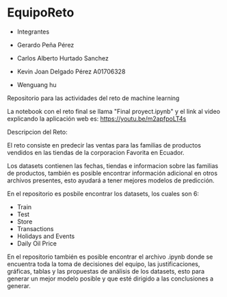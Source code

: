 # EquipoReto

- Integrantes

- Gerardo Peña Pérez
- Carlos Alberto Hurtado Sanchez
- Kevin Joan Delgado Pérez A01706328
- Wenguang hu

Repositorio para las actividades del reto de machine learning

La notebook con el reto final se llama "Final proyect.ipynb" y el link al video explicando la aplicación web es: https://youtu.be/m2apfpoLT4s

Descripcion del Reto:

El reto consiste en predecir las ventas para las familias de productos vendidos en las tiendas de la corporacion Favorita en Ecuador.

Los datasets contienen las fechas, tiendas e informacion sobre las familias de productos, también es posible encontrar información adicional en otros archivos presentes, esto ayudará a tener mejores modelos de predicción.

En el repositorio es posbile encontrar los datasets, los cuales son 6:

 - Train
 - Test
 - Store
 - Transactions
 - Holidays and Events
 - Daily Oil Price
 
En el repositorio también es posible encontrar el archivo .ipynb donde se encuentra toda la toma de decisiones del equipo, las justificaciones, gráficas, tablas y las propuestas de análisis de los datasets, esto para generar un mejor modelo posible y que esté dirigido a las conclusiones a generar. 
